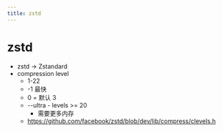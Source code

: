 ```yaml
---
title: zstd
---
```


# zstd

- zstd -> Zstandard
- compression level
  - 1-22
  - -1 最快
  - 0 = 默认 3
  - --ultra - levels >= 20
    - 需要更多内存
  - https://github.com/facebook/zstd/blob/dev/lib/compress/clevels.h

